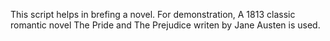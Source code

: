 This script helps in brefing a novel.
For demonstration, A 1813 classic romantic novel The Pride and The Prejudice writen by Jane Austen is used.
